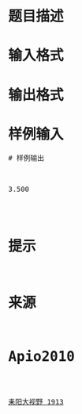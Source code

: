 

# 题目描述



# 输入格式



# 输出格式



# 样例输入


<pre>
# 样例输出


<pre>3.500 </pre>

# 提示



# 来源



# Apio2010


<p>
<a href="http://www.lydsy.com/JudgeOnline/problem.php?id=1913" target="_blank">耒阳大视野 1913</a>
</p>
